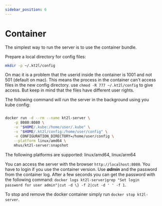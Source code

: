 ```yaml
---
sidebar_position: 6
---
```


# Container

The simplest way to run the server is to use the container bundle.

Prepare a local directory for config files:

```bash
mkdir -p ~/.kt2l/config
```
On mac it is a problem that the userid inside the container is 1001 and not 
501 (default on mac). This means the process in the container can't access
files in the new config directory. use `chmod -R 777 ~/.kt2l/config` to give
access. But keep in mind that the files have different user rights.

The following command will run the server in the background using you kube config:

```bash

docker run -d --rm --name kt2l-server \
    -p 8080:8080 \
    -v "$HOME/.kube:/home/user/.kube" \
    -v "$HOME/.kt2l/config:/home/user/config" \
    -e CONFIGURATION_DIRECTORY=/home/user/config \
    --platform linux/amd64 \
    mhus/kt2l-server:snapshot
```

The following platforms are supported: linux/amd64, linux/arm64

You can access the server with the browser `http://localhost:8080`. You have to login if you
use the container version. Use ***admin*** and the password from the container log. After a
few seconds you can get the password with the following command: 
`docker logs kt2l-server|grep "Set login password for user admin"|cut -d \} -f 2|cut -d ' ' -f 1`.

To stop and remove the docker container simply run `docker stop kt2l-server`.
